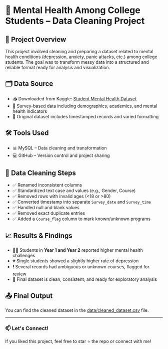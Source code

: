 # 🧠 Mental Health Among College Students – Data Cleaning Project

## 📌 Project Overview
This project involved cleaning and preparing a dataset related to mental health conditions (depression, anxiety, panic attacks, etc.) among college students. The goal was to transform messy data into a structured and reliable format ready for analysis and visualization.

## 🗂️ Data Source
- 📥 Downloaded from Kaggle: [Student Mental Health Dataset](https://www.kaggle.com/datasets/reymonthatarigan/student-mental-health?resource=download)
- 👥 Survey-based data including demographics, academics, and mental health indicators
- 📅 Original dataset includes timestamped records and varied formatting


## 🛠️ Tools Used
- 📊 MySQL – Data cleaning and transformation
- 💻 GitHub – Version control and project sharing

## 🧹 Data Cleaning Steps
- ✅ Renamed inconsistent columns
- ✅ Standardized text case and values (e.g., Gender, Course)
- ✅ Removed rows with invalid ages (<18 or >80)
- ✅ Converted timestamp into separate `Survey_date` and `Survey_time`
- ✅ Handled null and blank values
- ✅ Removed exact duplicate entries
- ✅ Added a `Course_flag` column to mark known/unknown programs

## 📈 Results & Findings
- 🧑‍🎓 Students in **Year 1 and Year 2** reported higher mental health challenges
- 💔 Single students showed a slightly higher rate of depression
- ❗ Several records had ambiguous or unknown courses, flagged for review
- 🧹 Final dataset is clean, consistent, and ready for exploratory analysis

## 📤 Final Output
You can find the cleaned dataset in the [data/cleaned_dataset.csv](./data/cleaned_dataset.csv) file.

---

### 📫 Let's Connect!
If you liked this project, feel free to star ⭐ the repo or connect with me!

